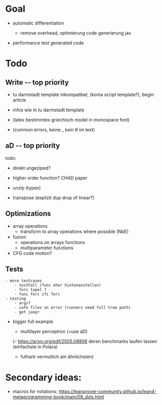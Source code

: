# Goal
- automatic differentiation 
    - remove overhead, optimierung code generierung jax

- performance test generated code

# Todo

## Write -- top priority
- tu darmstadt template inkompatibel, (koma script template?), begin article
- infos wie in tu darmstadt template

- (latex bestimmtes griechisch model in monospace font)
- (common errors, keine _ kein # im text)

## aD -- top priority
todo:
- direkt ungeziped?

- higher order function? CHAD paper

- unzip (types)
- transpose (explizit dup drop of linear?)



## Optimizations
- array operations
    - transform to array operations where possible (NbE)
- fusion
    - operations on arrays functions
    - multiparameter functions
- CFG code motion?

## Tests
    - more testcases
        - testFall (func eher hintenanstellen)
        - forc tupel ?
        - func forc ifc forc
    - testing
        - args?
        - safe files on error (runners need full tree path)
        - get jaxpr
- bigger full example
    - multilayer perceptron (+use aD)

    (- https://arxiv.org/pdf/2505.08906 deren benchmarks laufen lassen (einfachste in Polara)
    - futhark vermutlich am ähnlichsten)


# Secondary ideas:
- macros for notations: https://leanprover-community.github.io/lean4-metaprogramming-book/main/08_dsls.html
